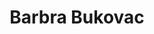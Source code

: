 ---
layout: layouts/profile.liquid
title: Barbra Bukovac
id: barbra_bukovac
first: Barbra
middle: 
last: Bukovac
suffix: 
currentTitle: Partner & Vice Chair
currentOrg: PwC
bio: As a Partner at PwC, Barb Bukovac has over three decades of experience advising companies, ranging from pre-IPO to Fortune 500, on strategic, operational, financial, tax, and governance matters. She is deeply experienced working with members of the C-Suite, Boards, and various committees on financial reporting, auditing, technology, regulatory, and governance matters. <br />Initially joining in 1988, Bukovac was admitted to the partnership in 2000 as an International Tax Partner. As one of the most senior female tax leaders and the firm’s first female Vice Chair, she ascended quickly through the ranks, owning P&amp;L with appointments to National Sector Leader-Tax, Vice Chair- Mid-Central Region, and Vice Chair-Consumer Markets. <br />As Senior Partner, she has advised some of the Firm’s largest clients through times of immense change and crisis, spanning M&amp;A, financial crises, global regulatory scrutiny, workforce and shareholder activism. To date, she has led several global M&amp;A transactions, including Kraft’s acquisition of Cadbury and spin-off transaction of the North American Grocery business. <br /><br />As Vice Chair of Consumer Markets, Bukovac led all aspects of Consulting and Tax practice development and delivery of services for marquee clients in the consumer-packaged goods, retail, transportation &amp; logistics, travel, and hospitality sectors, with a focus on global companies undergoing business transformations. Leveraging a broad perspective on risk, technology, tax, and value chain transformation, she advises clients on their most critical issues across supply chain, product innovation, shifting consumer behaviors, tariffs, and the impact of AI in the workforce. Experiencing the impact of business transformation first-hand as a member of PwC’s Consulting Leadership team, Bukovac played a key contributing role in capturing 43.5% growth by transforming PwC’s legacy operating and go to market model. <br /><br />Recognized for her strategic acumen and collaborative disposition, Bukovac was asked by PwC’s CEO to be a member of the U.S. Extended Leadership Team, where she worked with the Firm’s senior leaders to drive PwC’s strategic direction and ensure a culture where talent thrived. She was also appointed by the Board to the Firm’s Nominating Committee that selected PwC’s CEO slate for succession in 2016. <br />Bukovac was chosen to moderate sessions at PwC’s Trust Leadership Institute that convened senior executives, corporate board directors, and thought leaders to navigate the most complex issues facing businesses today and to identify powerful opportunities for action—covering topics that spanned across AI and GenAI investment and the impact of AI on the future workforce. <br /><br />Bukovac currently serves on the boards of Hadley (Audit Chair and Vice Chair, Executive Committee), The Chicago Network (Programming Chair and Board Member), NRF Foundation (Board Member), and the Dean’s Council for the University of Illinois Gies College of Business (Member). She is the incoming Chair for Hadley, a nonprofit organization serving the visually impaired, where she served on the CEO Search Committee. <br />Throughout her career, Bukovac has been committed to mentorship and the advancement and development of future women leaders. Known as a selfless leader who puts others first, she quickly builds trust and longstanding relationships. Exemplifying this commitment, she was a Partner Sponsor at PwC for three women partner candidates and utilized her position to help others succeed. <br />She has been recognized for her leadership with receipt of the Notable Leaders in Accounting Consulting &amp; Law (2024), Notable Women Executives (2020), Notable Women Executives Over 50 (2019) by Crain’s Chicago Business, Power 50 (2019) by the National Diversity Council, and Women’s Leadership Award (2019) by North Shore Women in Business. Barb holds a BS in Accounting from the University of Illinois-Urbana and is a Certified Public Accountant (CPA) in Massachusetts, Illinois, Ohio, and Florida. She has run the Chicago Marathon twice with her daughter.
linkedin: https://www.linkedin.com/in/barbra-bukovac-46858964/
tiktok: 
twitter: 
aboutme: 
insta: 
orgURL: https://www.pwc.com/us/en/contacts/b/barbra-bukovac.html
snapchat: 
personalURL: 
smallHeadshotURL: assets/images/headshots/Barbra%20Bukovac%20-%20Headshot_converted_scaled.avif
originalHeadshotURL: assets/images/headshots/Barbra%20Bukovac%20-%20Headshot_converted_scaled.avif
tags-experience: 
 - Accounting
 - B2B
 - B2C
 - Business Development
 - Corporate Development
 - Cybersecurity
 - DEI
 - Digital
 - Digital Transformation
 - ESG Experience
 - Finance
 - Global
 - Governance
 - HR / Human Resources
 - Information Security
 - International
 - Legal
 - Mergers & Acquisitions
 - P&L&#58; $1B+
 - Procurement
 - Public Companies
 - SEC Qualified Financial Expert
 - Supply Chain
 - Transformational and Growth
 - Accounting
 - B2B
 - B2C
 - Business Development
 - Cybersecurity
 - DEI
 - Digital
 - Digital Transformation
 - ESG Experience
 - Finance
 - Global
 - Governance
 - HR / Human Resources
 - International
 - Mergers & Acquisitions
 - P&L&#58; $1B+
 - Public Companies
 - SEC Qualified Financial Expert
 - Supply Chain
 - Transformational and Growth
tags-current-industries: 
 - Accommodation
 - Accommodation and Food Services
 - Accounting
 - Air Transportation
 - Amusement, Gambling, and Recreation Industries
 - Apparel Manufacturing
 - Beverage and Tobacco Product Manufacturing
 - Chemical Manufacturing
 - Data Processing, Hosting, and Related Services
 - Electronics and Appliance Stores
 - Finance and Insurance
 - Financial Activities
 - Food Manufacturing
 - Food and Beverage Stores
 - General Merchandise Stores
 - Goods-Producing Industries
 - Health and Personal Care Stores
 - Hospitality/Food Services
 - Insurance Carriers and Related Activities
 - Leisure and Hospitality
 - Manufacturing
 - Professional and Business Services
 - Rail Transportation
 - Real Estate
 - Scenic and Sightseeing Transportation
 - Tax/Business Advisory
 - Transit and Ground Passenger Transportation
 - Transportation Equipment Manufacturing
 - Transportation and Warehousing
 - Truck Transportation
 - Water Transportation
tags-current-position: 
 - Partner
tags-past-industries: 
 - Accommodation
 - Accommodation and Food Services
 - Accounting
 - Air Transportation
 - Amusement, Gambling, and Recreation Industries
 - Apparel Manufacturing
 - Beverage and Tobacco Product Manufacturing
 - Building Material and Garden Equipment and Supplies Dealers
 - Chemical Manufacturing
 - Clothing and Clothing Accessories Stores
 - Consulting
 - Electronics and Appliance Stores
 - Finance and Insurance
 - Financial Activities
 - Food Manufacturing
 - Food Services and Drinking Places
 - Food and Beverage Stores
 - General Merchandise Stores
 - Goods-Producing Industries
 - Health and Personal Care Stores
 - Hospitality/Food Services
 - Leisure and Hospitality
 - Manufacturing
 - Plastics and Rubber Products Manufacturing
 - Professional and Business Services
 - Professional, Scientific, and Technical Services
 - Rail Transportation
 - Real Estate
 - Retail Trade
 - Scenic and Sightseeing Transportation
 - Supply Chain/Distribution/Logistics
 - Support Activities for Transportation
 - Tax/Business Advisory
 - Transportation and Warehousing
 - Truck Transportation
 - Water Transportation
tags-past-position: 
tags-current-board-service: 
    - Nonprofit
tags-past-board-service: 
    - Nonprofit
boards-current-corporate-private: 
boards-current-corporate-public: 
boards-current-nonprofit: 
 - NRF Foundation, Board Trustee
 - The Chicago Network, Board Member & Programming Committee Chair
 - Hadley, Incoming Board Chair, Audit Committee Chair, CEO Search Committee
 - Gies College of Business, Dean Council Member
boards-current-privateequity: 
boards-current-spac: 
boards-current-vc: 
boards-past-corporate-private: 
boards-past-corporate-public: 
boards-past-nonprofit: 
 - Northwestern Settlement House- NorthShore, Board Member, Treasurer
boards-past-privateequity: 
boards-past-spac: 
boards-past-vc: 
---